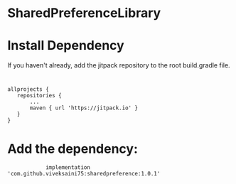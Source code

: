 # SharedPreferenceLibrary


# Install Dependency

If you haven't already, add the jitpack repository to the root build.gradle file.

# 
    allprojects {
       repositories {
           ...
           maven { url 'https://jitpack.io' }
       }
    }
    
 # Add the dependency:

    	        implementation 'com.github.viveksaini75:sharedpreference:1.0.1'



 
